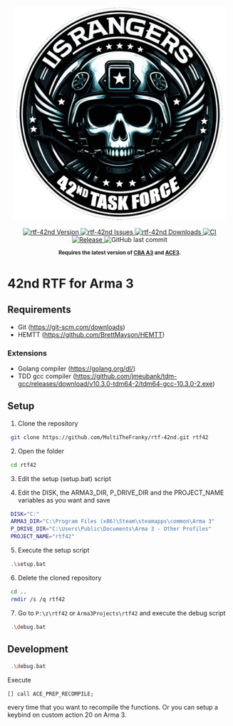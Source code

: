 <p align="center">
    <img src="./extras/logo_rtf42_ca.png" width="480">
</p>

<p align="center">
    <a href="https://github.com/MultiTheFranky/rtf-42nd/releases/latest">
        <img src="https://img.shields.io/badge/Version-0.1.0-blue.svg?style=flat-square" alt="rtf-42nd Version">
    </a>
    <a href="https://github.com/MultiTheFranky/rtf-42nd/issues">
        <img src="https://img.shields.io/github/issues-raw/MultiTheFranky/rtf-42nd.svg?style=flat-square&label=Issues" alt="rtf-42nd Issues">
    </a>
    <a href="https://github.com/MultiTheFranky/rtf-42nd/releases">
        <img src="https://img.shields.io/github/downloads/MultiTheFranky/rtf-42nd/total.svg?style=flat-square&label=Downloads" alt="rtf-42nd Downloads">
    </a>
    <a href="https://github.com/MultiTheFranky/rtf-42nd/actions/workflows/ci.yml">
        <img src="https://github.com/MultiTheFranky/rtf-42nd/actions/workflows/ci.yml/badge.svg" alt="CI">
    </a>
    <a href="https://github.com/MultiTheFranky/rtf-42nd/actions/workflows/release.yml">
        <img src="https://github.com/MultiTheFranky/rtf-42nd/actions/workflows/release.yml/badge.svg" alt="Release">
    </a>
    <img alt="GitHub last commit" src="https://img.shields.io/github/last-commit/MultiTheFranky/rtf-42nd">
</p>

<p align="center">
    <sup><strong>Requires the latest version of <a href="https://github.com/CBATeam/CBA_A3/releases">CBA A3</a> and <a href="https://github.com/acemod/ACE3/releases">ACE3</a>.<br/></strong></sup>
</p>

# 42nd RTF for Arma 3

## Requirements

-   Git (https://git-scm.com/downloads)
-   HEMTT (https://github.com/BrettMayson/HEMTT)

### Extensions

-   Golang compiler (https://golang.org/dl/)
-   TDD gcc compiler (https://github.com/jmeubank/tdm-gcc/releases/download/v10.3.0-tdm64-2/tdm64-gcc-10.3.0-2.exe)

## Setup

1. Clone the repository

```bash
 git clone https://github.com/MultiTheFranky/rtf-42nd.git rtf42
```

2. Open the folder

```bash
 cd rtf42
```

3. Edit the setup (setup.bat) script

4. Edit the DISK, the ARMA3_DIR, P_DRIVE_DIR and the PROJECT_NAME variables as you want and save

```bash
 DISK="C:"
 ARMA3_DIR="C:\Program Files (x86)\Steam\steamapps\common\Arma 3"
 P_DRIVE_DIR="C:\Users\Public\Documents\Arma 3 - Other Profiles"
 PROJECT_NAME="rtf42"
```

5. Execute the setup script

```bash
 .\setup.bat
```

6. Delete the cloned repository

```bash
 cd ..
 rmdir /s /q rtf42
```

7. Go to `P:\z\rtf42` or `Arma3Projects\rtf42` and execute the debug script

```bash
 .\debug.bat
```

## Development

```bash
 .\debug.bat
```

Execute

```sqf
[] call ACE_PREP_RECOMPILE;
```

every time that you want to recompile the functions.
Or you can setup a keybind on custom action 20 on Arma 3.
